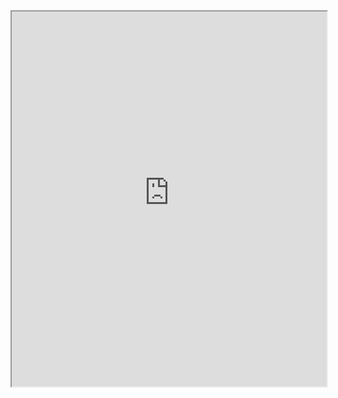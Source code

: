 
<iframe src="https://raw.githubusercontent.com/iamvee/data/refs/heads/master/posters/BMES2025/poster_new.pdf" width="100%" height="600px"></iframe>
